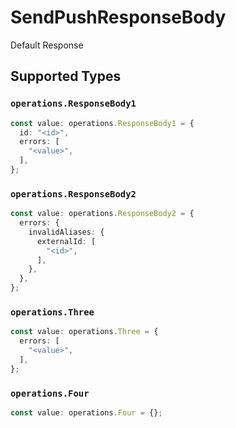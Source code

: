 # SendPushResponseBody

Default Response


## Supported Types

### `operations.ResponseBody1`

```typescript
const value: operations.ResponseBody1 = {
  id: "<id>",
  errors: [
    "<value>",
  ],
};
```

### `operations.ResponseBody2`

```typescript
const value: operations.ResponseBody2 = {
  errors: {
    invalidAliases: {
      externalId: [
        "<id>",
      ],
    },
  },
};
```

### `operations.Three`

```typescript
const value: operations.Three = {
  errors: [
    "<value>",
  ],
};
```

### `operations.Four`

```typescript
const value: operations.Four = {};
```

